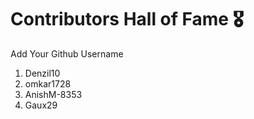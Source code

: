 # Contributors Hall of Fame 🎖
Add Your Github Username

1. Denzil10
2. omkar1728
3. AnishM-8353
4. Gaux29
